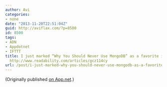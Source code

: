 ```yaml
---
author: Avi
categories:
- none
date: "2013-11-20T22:51:04Z"
guid: http://aviflax.com/?p=8500
id: 8500
tags:
- ADN
- Appdotnet
- IFTTT
title: I just marked “Why You Should Never Use MongoDB” as a favorite in Readability.
  http://www.readability.com/articles/gcz114cy
url: /post/i-just-marked-why-you-should-never-use-mongodb-as-a-favorite-in-readability-httpwww-readability-comarticlesgcz114cy-2/
---
```

(Originally published [on App.net](http://alpha.app.net/aviflax/post/15487001).)